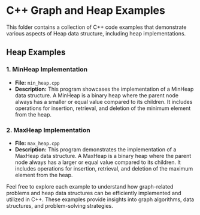 # C++ Graph and Heap Examples

This folder contains a collection of C++ code examples that demonstrate various aspects of Heap data structure, including heap implementations.

## Heap Examples

### 1. MinHeap Implementation
- **File:** `min_heap.cpp`
- **Description:** This program showcases the implementation of a MinHeap data structure. A MinHeap is a binary heap where the parent node always has a smaller or equal value compared to its children. It includes operations for insertion, retrieval, and deletion of the minimum element from the heap.

### 2. MaxHeap Implementation
- **File:** `max_heap.cpp`
- **Description:** This program demonstrates the implementation of a MaxHeap data structure. A MaxHeap is a binary heap where the parent node always has a larger or equal value compared to its children. It includes operations for insertion, retrieval, and deletion of the maximum element from the heap.

Feel free to explore each example to understand how graph-related problems and heap data structures can be efficiently implemented and utilized in C++. These examples provide insights into graph algorithms, data structures, and problem-solving strategies.
